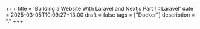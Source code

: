 +++
title = 'Building a Website With Laravel and Nextjs Part 1 : Laravel'
date = 2025-03-05T10:09:27+13:00
draft = false
tags = ["Docker"]
description = "."
+++

# 

